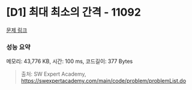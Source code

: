 # [D1] 최대 최소의 간격 - 11092 

[문제 링크](https://swexpertacademy.com/main/code/problem/problemDetail.do?contestProbId=AXYEGnBq6h0DFAST) 

### 성능 요약

메모리: 43,776 KB, 시간: 100 ms, 코드길이: 377 Bytes



> 출처: SW Expert Academy, https://swexpertacademy.com/main/code/problem/problemList.do